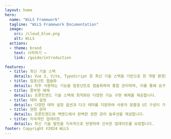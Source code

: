 ```yaml
---
layout: home
hero:
  name: "WiLS Framework"
  tagline: "WiLS Framework Documentation"
  image: 
    src: /cloud_blue.png
    alt: WiLS
  actions: 
  - theme: brand
    text: 시작하기 →
    link: /guide/introduction

features:
  - title: 최신 기술 스택
    details: Vue 3, Vite, TypeScript 등 최신 기술 스택을 기반으로 한 개발 환경을 제공합니다.
  - title: 컴포넌트 캡슐화
    details: 자주 사용하는 기능을 컴포넌트로 캡슐화하여 통합 관리하며, 이를 통해 요구사항을 효율적으로 충족할 수 있습니다.
  - title: 풍부한 예제
    details: 프론트엔드 기술 스택에 최적화된 다양한 기능 구현 예제를 제공합니다.
  - title: 테마 설정
    details: 다양한 테마 설정 옵션과 다크 테마를 지원하여 사용자 맞춤형 UI 구성이 가능합니다.
  - title: 권한 관리
    details: 프론트엔드와 백엔드에서 완벽한 권한 관리 솔루션을 제공합니다.
  - title: 지속적인 업데이트
    details: 최신 기술 발전을 지속적으로 반영하여 신속한 업데이트를 보장합니다.
footer: Copyright ©2024 WiLS
---
```

